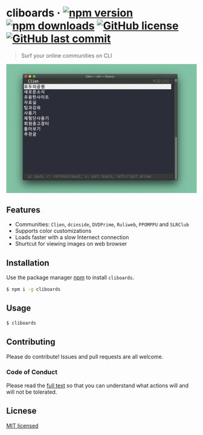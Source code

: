# cliboards &middot; [![npm version](https://img.shields.io/npm/v/cliboards?color=brightgreen)](https://www.npmjs.com/package/cliboards) [![npm downloads](https://img.shields.io/npm/dm/cliboards?color=red)](https://www.npmjs.com/package/cliboards) [![GitHub license](https://img.shields.io/npm/l/cliboards?color=lightgrey)](LICENSE) [![GitHub last commit](https://img.shields.io/github/last-commit/samnoh/cliboards?color=9cf)](https://github.com/samnoh/cliboards)

> Surf your online communities on CLI

![screenshot](img/screenshot-01.jpg)

## Features

-   Communities: `Clien`, `dcinside`, `DVDPrime`, `Ruliweb`, `PPOMPPU` and `SLRClub`
-   Supports color customizations
-   Loads faster with a slow Internect connection
-   Shurtcut for viewing images on web browser

## Installation

Use the package manager [npm](https://www.npmjs.com) to install `cliboards`.

```bash
$ npm i -g cliboards
```

## Usage

```bash
$ cliboards
```

## Contributing

Please do contribute! Issues and pull requests are all welcome.

### Code of Conduct

Please read the [full text](CODE_OF_CONDUCT.md) so that you can understand what actions will and will not be tolerated.

## Licnese

[MIT licensed](LICENSE)

